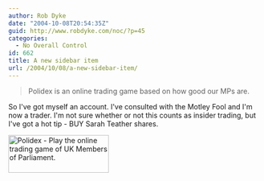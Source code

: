 ```yaml
---
author: Rob Dyke
date: "2004-10-08T20:54:35Z"
guid: http://www.robdyke.com/noc/?p=45
categories:
  - No Overall Control
id: 662
title: A new sidebar item
url: /2004/10/08/a-new-sidebar-item/
---
```

> Polidex is an online trading game based on how good our MPs are.

So I've got myself an account. I've consulted with the Motley Fool and I'm now a trader. I'm not sure whether or not this counts as insider trading, but I've got a hot tip - BUY Sarah Teather shares.

<a HREF="http://www.polidex.co.uk/mp/sarahteather/"><img src="http://www.polidex.co.uk/mp/sarahteather/graphic.php" alt="Polidex - Play the online trading game of UK Members of Parliament." width="200" height="75" border="0" /></a>